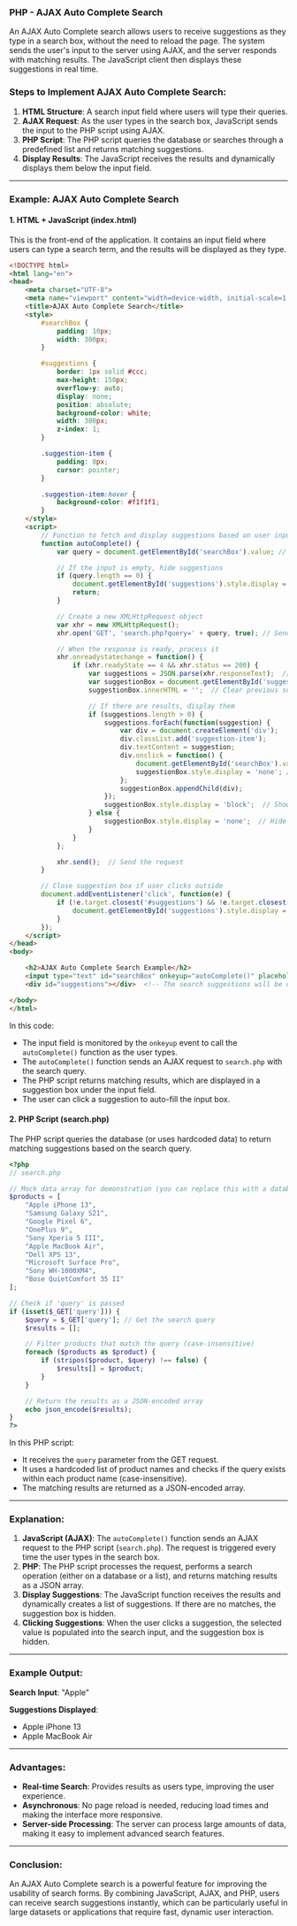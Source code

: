 ### PHP - AJAX Auto Complete Search

An AJAX Auto Complete search allows users to receive suggestions as they type in a search box, without the need to reload the page. The system sends the user's input to the server using AJAX, and the server responds with matching results. The JavaScript client then displays these suggestions in real time.

### Steps to Implement AJAX Auto Complete Search:

1. **HTML Structure**: A search input field where users will type their queries.
2. **AJAX Request**: As the user types in the search box, JavaScript sends the input to the PHP script using AJAX.
3. **PHP Script**: The PHP script queries the database or searches through a predefined list and returns matching suggestions.
4. **Display Results**: The JavaScript receives the results and dynamically displays them below the input field.

---

### Example: AJAX Auto Complete Search

#### 1. **HTML + JavaScript (index.html)**

This is the front-end of the application. It contains an input field where users can type a search term, and the results will be displayed as they type.

```html
<!DOCTYPE html>
<html lang="en">
<head>
    <meta charset="UTF-8">
    <meta name="viewport" content="width=device-width, initial-scale=1.0">
    <title>AJAX Auto Complete Search</title>
    <style>
        #searchBox {
            padding: 10px;
            width: 300px;
        }

        #suggestions {
            border: 1px solid #ccc;
            max-height: 150px;
            overflow-y: auto;
            display: none;
            position: absolute;
            background-color: white;
            width: 300px;
            z-index: 1;
        }

        .suggestion-item {
            padding: 8px;
            cursor: pointer;
        }

        .suggestion-item:hover {
            background-color: #f1f1f1;
        }
    </style>
    <script>
        // Function to fetch and display suggestions based on user input
        function autoComplete() {
            var query = document.getElementById('searchBox').value; // Get user input

            // If the input is empty, hide suggestions
            if (query.length == 0) {
                document.getElementById('suggestions').style.display = 'none';
                return;
            }

            // Create a new XMLHttpRequest object
            var xhr = new XMLHttpRequest();
            xhr.open('GET', 'search.php?query=' + query, true); // Send GET request to search.php

            // When the response is ready, process it
            xhr.onreadystatechange = function() {
                if (xhr.readyState == 4 && xhr.status == 200) {
                    var suggestions = JSON.parse(xhr.responseText);  // Parse the returned JSON data
                    var suggestionBox = document.getElementById('suggestions');
                    suggestionBox.innerHTML = '';  // Clear previous suggestions

                    // If there are results, display them
                    if (suggestions.length > 0) {
                        suggestions.forEach(function(suggestion) {
                            var div = document.createElement('div');
                            div.classList.add('suggestion-item');
                            div.textContent = suggestion;
                            div.onclick = function() {
                                document.getElementById('searchBox').value = suggestion; // Set selected suggestion in input
                                suggestionBox.style.display = 'none'; // Hide suggestions box
                            };
                            suggestionBox.appendChild(div);
                        });
                        suggestionBox.style.display = 'block';  // Show suggestions box
                    } else {
                        suggestionBox.style.display = 'none';  // Hide if no results
                    }
                }
            };

            xhr.send();  // Send the request
        }

        // Close suggestion box if user clicks outside
        document.addEventListener('click', function(e) {
            if (!e.target.closest('#suggestions') && !e.target.closest('#searchBox')) {
                document.getElementById('suggestions').style.display = 'none';
            }
        });
    </script>
</head>
<body>

    <h2>AJAX Auto Complete Search Example</h2>
    <input type="text" id="searchBox" onkeyup="autoComplete()" placeholder="Search for a product...">
    <div id="suggestions"></div>  <!-- The search suggestions will be displayed here -->

</body>
</html>
```

In this code:
- The input field is monitored by the `onkeyup` event to call the `autoComplete()` function as the user types.
- The `autoComplete()` function sends an AJAX request to `search.php` with the search query.
- The PHP script returns matching results, which are displayed in a suggestion box under the input field.
- The user can click a suggestion to auto-fill the input box.

#### 2. **PHP Script (search.php)**

The PHP script queries the database (or uses hardcoded data) to return matching suggestions based on the search query.

```php
<?php
// search.php

// Mock data array for demonstration (you can replace this with a database query)
$products = [
    "Apple iPhone 13",
    "Samsung Galaxy S21",
    "Google Pixel 6",
    "OnePlus 9",
    "Sony Xperia 5 III",
    "Apple MacBook Air",
    "Dell XPS 13",
    "Microsoft Surface Pro",
    "Sony WH-1000XM4",
    "Bose QuietComfort 35 II"
];

// Check if 'query' is passed
if (isset($_GET['query'])) {
    $query = $_GET['query']; // Get the search query
    $results = [];

    // Filter products that match the query (case-insensitive)
    foreach ($products as $product) {
        if (stripos($product, $query) !== false) {
            $results[] = $product;
        }
    }

    // Return the results as a JSON-encoded array
    echo json_encode($results);
}
?>
```

In this PHP script:
- It receives the `query` parameter from the GET request.
- It uses a hardcoded list of product names and checks if the query exists within each product name (case-insensitive).
- The matching results are returned as a JSON-encoded array.

---

### Explanation:

1. **JavaScript (AJAX)**: The `autoComplete()` function sends an AJAX request to the PHP script (`search.php`). The request is triggered every time the user types in the search box.
2. **PHP**: The PHP script processes the request, performs a search operation (either on a database or a list), and returns matching results as a JSON array.
3. **Display Suggestions**: The JavaScript function receives the results and dynamically creates a list of suggestions. If there are no matches, the suggestion box is hidden.
4. **Clicking Suggestions**: When the user clicks a suggestion, the selected value is populated into the search input, and the suggestion box is hidden.

---

### Example Output:

**Search Input**: "Apple"

**Suggestions Displayed**:
- Apple iPhone 13
- Apple MacBook Air

---

### Advantages:
- **Real-time Search**: Provides results as users type, improving the user experience.
- **Asynchronous**: No page reload is needed, reducing load times and making the interface more responsive.
- **Server-side Processing**: The server can process large amounts of data, making it easy to implement advanced search features.

---

### Conclusion:

An AJAX Auto Complete search is a powerful feature for improving the usability of search forms. By combining JavaScript, AJAX, and PHP, users can receive search suggestions instantly, which can be particularly useful in large datasets or applications that require fast, dynamic user interaction.
